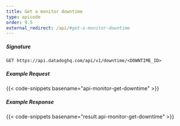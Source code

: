 ```yaml
---
title: Get a monitor downtime
type: apicode
order: 9.5
external_redirect: /api/#get-a-monitor-downtime
---
```


##### Signature
`GET https://api.datadoghq.com/api/v1/downtime/<DOWNTIME_ID>`
##### Example Request
{{< code-snippets basename="api-monitor-get-downtime" >}}
##### Example Response
{{< code-snippets basename="result.api-monitor-get-downtime" >}}

